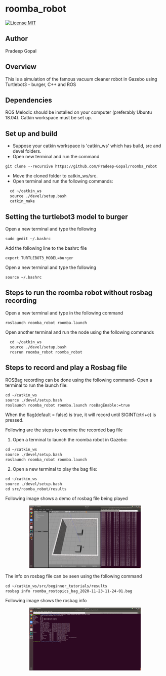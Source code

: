 # roomba_robot

[![License MIT](https://img.shields.io/badge/License-MIT-brightgreen.svg)](https://github.com/Pradeep-Gopal/beginner_tutorials/blob/master/LICENSE)

## Author

Pradeep Gopal

## Overview
This is a simulation of the famous vacuum cleaner robot in Gazebo using Turtlebot3 - burger, C++ and ROS

## Dependencies

ROS Melodic should be installed on your computer (preferably Ubuntu 18.04).
Catkin workspace must be set up.

## Set up and build

- Suppose your catkin workspace is 'catkin_ws' which has build, src and devel folders.
- Open new terminal and run the command 
```
git clone --recursive https://github.com/Pradeep-Gopal/roomba_robot

```
- Move the cloned folder to catkin_ws/src.
- Open terminal and run the following commands:
```
  cd ~/catkin_ws
  source ./devel/setup.bash
  catkin_make

```

## Setting the turtlebot3 model to burger

Open a new terminal and type the following
```
sudo gedit ~/.bashrc
```
Add the following line to the bashrc file

```
export TURTLEBOT3_MODEL=burger
```

Open a new terminal and type the following
```
source ~/.bashrc
```


## Steps to run the roomba robot without rosbag recording

Open a new terminal and type in the following command
```
roslaunch roomba_robot roomba.launch

```

Open another terminal and run the node using the following commands

```
  cd ~/catkin_ws
  source ./devel/setup.bash
  rosrun roomba_robot roomba_robot
```

## Steps to record and play a Rosbag file
ROSBag recording can be done using the following command-
Open a terminal to run the launch file: 
```
cd ~/catkin_ws
source ./devel/setup.bash
roslaunch roomba_robot roomba.launch rosBagEnable:=true
```
When the flag(default = false) is true, it will record until SIGINT(ctrl+c) is pressed.

Following are the steps to examine the recorded bag file
1. Open a terminal to launch the roomba robot in Gazebo: 
```
cd ~/catkin_ws
source ./devel/setup.bash
roslaunch roomba_robot roomba.launch
```

2. Open a new terminal to play the bag file:
```
cd ~/catkin_ws
source ./devel/setup.bash
cd src/roomba_robot/results
```

<p>Following image shows a demo of rosbag file being played</p>
<p align="center">
<img src="results/rosbag_play.png" width="70%" height="70%">
</p>

The info on rosbag file can be seen using the following command
```
cd ~/catkin_ws/src/beginner_tutorials/results
rosbag info roomba_rostopics_bag_2020-11-23-11-24-01.bag
```
<p>Following image shows the rosbag info</p>
<p align="center">
<img src="results/rosbag_info.png" width="70%" height="70%">
</p>


